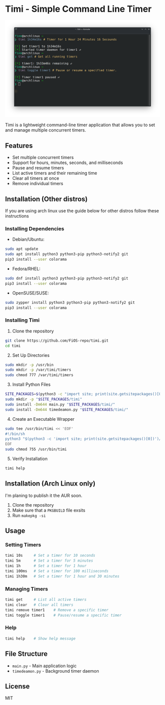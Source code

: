 # Timi - Simple Command Line Timer

![Timi in action](assets/usingtimi.png)

Timi is a lightweight command-line timer application that allows you to set and manage multiple concurrent timers.

## Features

- Set multiple concurrent timers
- Support for hours, minutes, seconds, and milliseconds
- Pause and resume timers
- List active timers and their remaining time
- Clear all timers at once
- Remove individual timers

## Installation (Other distros)
If you are using arch linux use the guide below for other distros follow these instructions
### Installing Dependencies
- Debian/Ubuntu:
```bash
sudo apt update
sudo apt install python3 python3-pip python3-notify2 git
pip3 install --user colorama
```

- Fedora/RHEL:
```bash
sudo dnf install python3 python3-pip python3-notify2 git
pip3 install --user colorama
```

- OpenSUSE/SUSE:
```bash
sudo zypper install python3 python3-pip python3-notify2 git
pip3 install --user colorama
```

### Installing Timi
1. Clone the repository
```bash
git clone https://github.com/FiOS-repo/timi.git
cd timi
```

2. Set Up Directories
```bash
sudo mkdir -p /usr/bin
sudo mkdir -p /var/timi/timers 
sudo chmod 777 /var/timi/timers
```

3. Install Python Files
```bash
SITE_PACKAGES=$(python3 -c "import site; print(site.getsitepackages()[0])")
sudo mkdir -p "$SITE_PACKAGES/timi"
sudo install -Dm644 main.py "$SITE_PACKAGES/timi/"
sudo install -Dm644 timedeamon.py "$SITE_PACKAGES/timi/"
```

4. Create an Executable Wrapper
```bash
sudo tee /usr/bin/timi << 'EOF'
#!/bin/sh
python3 "$(python3 -c 'import site; print(site.getsitepackages()[0])')/timi/main.py" "$@"
EOF
sudo chmod 755 /usr/bin/timi
```

5. Verify Installation
```bash
timi help
```
## Installation (Arch Linux only)

I'm planing to publish it the AUR soon.

1. Clone the repository
2. Make sure that a `PKGBUILD` file exsits
3. Run `makepkg -si`

## Usage

### Setting Timers
```bash
timi 10s     # Set a timer for 10 seconds
timi 5m      # Set a timer for 5 minutes
timi 1h      # Set a timer for 1 hour
timi 100ms   # Set a timer for 100 milliseconds
timi 1h30m   # Set a timer for 1 hour and 30 minutes
```

### Managing Timers
```bash
timi get     # List all active timers
timi clear   # Clear all timers
timi remove timer1    # Remove a specific timer
timi toggle timer1    # Pause/resume a specific timer
```

### Help
```bash
timi help    # Show help message
```

## File Structure

- `main.py` - Main application logic
- `timedeamon.py` - Background timer daemon

## License

MIT
